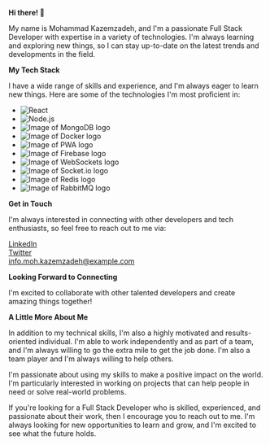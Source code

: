 **Hi there! 👋**

My name is Mohammad Kazemzadeh, and I'm a passionate Full Stack Developer with expertise in a variety of technologies. I'm always learning and exploring new things, so I can stay up-to-date on the latest trends and developments in the field.

**My Tech Stack**

I have a wide range of skills and experience, and I'm always eager to learn new things. Here are some of the technologies I'm most proficient in:

* ![React](https://img.shields.io/badge/React-61DAFB?style=for-the-badge&logo=react&logoColor=white)
* ![Node.js](https://img.shields.io/badge/Node.js-339933?style=for-the-badge&logo=node.js&logoColor=white)
* ![Image of MongoDB logo](https://img.shields.io/badge/MongoDB-47A248?style=for-the-badge&logo=mongodb&logoColor=white)
* ![Image of Docker logo](https://img.shields.io/badge/Docker-2496ED?style=for-the-badge&logo=docker&logoColor=white)
* ![Image of PWA logo](https://img.shields.io/badge/PWA-FF6C37?style=for-the-badge&logo=pwa&logoColor=white)
* ![Image of Firebase logo](https://img.shields.io/badge/Firebase-FFCA28?style=for-the-badge&logo=firebase&logoColor=white)
* ![Image of WebSockets logo](https://img.shields.io/badge/WebSockets-4B0082?style=for-the-badge&logo=websocket&logoColor=white)
* ![Image of Socket.io logo](https://img.shields.io/badge/Socket.io-010101?style=for-the-badge&logo=socket.io&logoColor=white)
* ![Image of Redis logo](https://img.shields.io/badge/Redis-DC382D?style=for-the-badge&logo=redis&logoColor=white)
* ![Image of RabbitMQ logo](https://img.shields.io/badge/RabbitMQ-FF6600?style=for-the-badge&logo=rabbitmq&logoColor=white)

**Get in Touch**

I'm always interested in connecting with other developers and tech enthusiasts, so feel free to reach out to me via:

[LinkedIn](https://www.linkedin.com/in/mohammad-kazemzadeh-749699a8/)\
[Twitter](https://twitter.com/kazemzadeh_m)\
info.moh.kazemzadeh@example.com

**Looking Forward to Connecting**

I'm excited to collaborate with other talented developers and create amazing things together!

**A Little More About Me**

In addition to my technical skills, I'm also a highly motivated and results-oriented individual. I'm able to work independently and as part of a team, and I'm always willing to go the extra mile to get the job done. I'm also a team player and I'm always willing to help others.

I'm passionate about using my skills to make a positive impact on the world. I'm particularly interested in working on projects that can help people in need or solve real-world problems.

If you're looking for a Full Stack Developer who is skilled, experienced, and passionate about their work, then I encourage you to reach out to me. I'm always looking for new opportunities to learn and grow, and I'm excited to see what the future holds.
